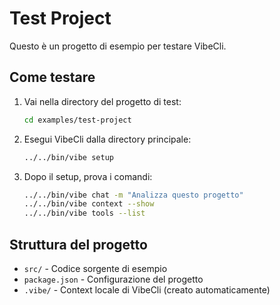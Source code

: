# Test Project

Questo è un progetto di esempio per testare VibeCli.

## Come testare

1. Vai nella directory del progetto di test:
   ```bash
   cd examples/test-project
   ```

2. Esegui VibeCli dalla directory principale:
   ```bash
   ../../bin/vibe setup
   ```

3. Dopo il setup, prova i comandi:
   ```bash
   ../../bin/vibe chat -m "Analizza questo progetto"
   ../../bin/vibe context --show
   ../../bin/vibe tools --list
   ```

## Struttura del progetto

- `src/` - Codice sorgente di esempio
- `package.json` - Configurazione del progetto
- `.vibe/` - Context locale di VibeCli (creato automaticamente)
